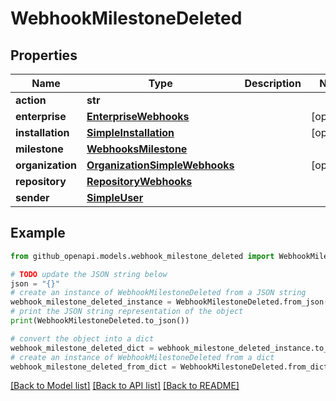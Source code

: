 # WebhookMilestoneDeleted


## Properties

Name | Type | Description | Notes
------------ | ------------- | ------------- | -------------
**action** | **str** |  | 
**enterprise** | [**EnterpriseWebhooks**](EnterpriseWebhooks.md) |  | [optional] 
**installation** | [**SimpleInstallation**](SimpleInstallation.md) |  | [optional] 
**milestone** | [**WebhooksMilestone**](WebhooksMilestone.md) |  | 
**organization** | [**OrganizationSimpleWebhooks**](OrganizationSimpleWebhooks.md) |  | [optional] 
**repository** | [**RepositoryWebhooks**](RepositoryWebhooks.md) |  | 
**sender** | [**SimpleUser**](SimpleUser.md) |  | 

## Example

```python
from github_openapi.models.webhook_milestone_deleted import WebhookMilestoneDeleted

# TODO update the JSON string below
json = "{}"
# create an instance of WebhookMilestoneDeleted from a JSON string
webhook_milestone_deleted_instance = WebhookMilestoneDeleted.from_json(json)
# print the JSON string representation of the object
print(WebhookMilestoneDeleted.to_json())

# convert the object into a dict
webhook_milestone_deleted_dict = webhook_milestone_deleted_instance.to_dict()
# create an instance of WebhookMilestoneDeleted from a dict
webhook_milestone_deleted_from_dict = WebhookMilestoneDeleted.from_dict(webhook_milestone_deleted_dict)
```
[[Back to Model list]](../README.md#documentation-for-models) [[Back to API list]](../README.md#documentation-for-api-endpoints) [[Back to README]](../README.md)



